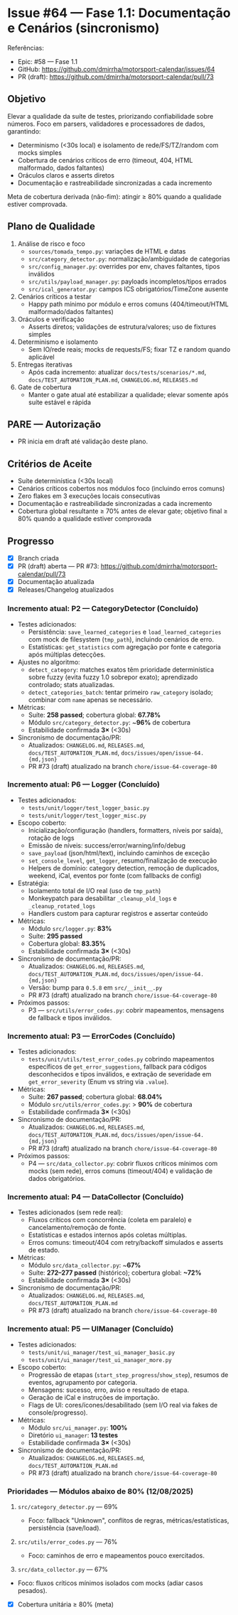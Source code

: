 # Issue #64 — Fase 1.1: Documentação e Cenários (sincronismo)

Referências:
- Epic: #58 — Fase 1.1
- GitHub: https://github.com/dmirrha/motorsport-calendar/issues/64
 - PR (draft): https://github.com/dmirrha/motorsport-calendar/pull/73

## Objetivo
Elevar a qualidade da suíte de testes, priorizando confiabilidade sobre números. Foco em parsers, validadores e processadores de dados, garantindo:
- Determinismo (<30s local) e isolamento de rede/FS/TZ/random com mocks simples
- Cobertura de cenários críticos de erro (timeout, 404, HTML malformado, dados faltantes)
- Oráculos claros e asserts diretos
- Documentação e rastreabilidade sincronizadas a cada incremento

Meta de cobertura derivada (não-fim): atingir ≥ 80% quando a qualidade estiver comprovada.

## Plano de Qualidade
1. Análise de risco e foco
   - `sources/tomada_tempo.py`: variações de HTML e datas
   - `src/category_detector.py`: normalização/ambiguidade de categorias
   - `src/config_manager.py`: overrides por env, chaves faltantes, tipos inválidos
   - `src/utils/payload_manager.py`: payloads incompletos/tipos errados
   - `src/ical_generator.py`: campos ICS obrigatórios/TimeZone ausente
2. Cenários críticos a testar
   - Happy path mínimo por módulo e erros comuns (404/timeout/HTML malformado/dados faltantes)
3. Oráculos e verificação
   - Asserts diretos; validações de estrutura/valores; uso de fixtures simples
4. Determinismo e isolamento
   - Sem IO/rede reais; mocks de requests/FS; fixar TZ e random quando aplicável
5. Entregas iterativas
   - Após cada incremento: atualizar `docs/tests/scenarios/*.md`, `docs/TEST_AUTOMATION_PLAN.md`, `CHANGELOG.md`, `RELEASES.md`
6. Gate de cobertura
   - Manter o gate atual até estabilizar a qualidade; elevar somente após suíte estável e rápida

## PARE — Autorização
- PR inicia em draft até validação deste plano.
 
## Critérios de Aceite
- Suíte determinística (<30s local)
- Cenários críticos cobertos nos módulos foco (incluindo erros comuns)
- Zero flakes em 3 execuções locais consecutivas
- Documentação e rastreabilidade sincronizadas a cada incremento
- Cobertura global resultante ≥ 70% antes de elevar gate; objetivo final ≥ 80% quando a qualidade estiver comprovada

## Progresso
- [x] Branch criada
- [x] PR (draft) aberta — PR #73: https://github.com/dmirrha/motorsport-calendar/pull/73
 - [x] Documentação atualizada
  - [x] Releases/Changelog atualizados

### Incremento atual: P2 — CategoryDetector (Concluído)

- Testes adicionados:
  - Persistência: `save_learned_categories` e `load_learned_categories` com mock de filesystem (`tmp_path`), incluindo cenários de erro.
  - Estatísticas: `get_statistics` com agregação por fonte e categoria após múltiplas detecções.
- Ajustes no algoritmo:
  - `detect_category`: matches exatos têm prioridade determinística sobre fuzzy (evita fuzzy 1.0 sobrepor exato); aprendizado controlado; stats atualizadas.
  - `detect_categories_batch`: tentar primeiro `raw_category` isolado; combinar com `name` apenas se necessário.
- Métricas:
  - Suíte: **258 passed**; cobertura global: **67.78%**
  - Módulo `src/category_detector.py`: ~**96%** de cobertura
  - Estabilidade confirmada **3×** (<30s)
- Sincronismo de documentação/PR:
  - Atualizados: `CHANGELOG.md`, `RELEASES.md`, `docs/TEST_AUTOMATION_PLAN.md`, `docs/issues/open/issue-64.{md,json}`
  - PR #73 (draft) atualizado na branch `chore/issue-64-coverage-80`

### Incremento atual: P6 — Logger (Concluído)

- Testes adicionados:
  - `tests/unit/logger/test_logger_basic.py`
  - `tests/unit/logger/test_logger_misc.py`
- Escopo coberto:
  - Inicialização/configuração (handlers, formatters, níveis por saída), rotação de logs
  - Emissão de níveis: success/error/warning/info/debug
  - `save_payload` (json/html/text), incluindo caminhos de exceção
  - `set_console_level`, `get_logger`, resumo/finalização de execução
  - Helpers de domínio: category detection, remoção de duplicados, weekend, iCal, eventos por fonte (com fallbacks de config)
- Estratégia:
  - Isolamento total de I/O real (uso de `tmp_path`)
  - Monkeypatch para desabilitar `_cleanup_old_logs` e `_cleanup_rotated_logs`
  - Handlers custom para capturar registros e assertar conteúdo
- Métricas:
  - Módulo `src/logger.py`: **83%**
  - Suíte: **295 passed**
  - Cobertura global: **83.35%**
  - Estabilidade confirmada **3×** (<30s)
- Sincronismo de documentação/PR:
  - Atualizados: `CHANGELOG.md`, `RELEASES.md`, `docs/TEST_AUTOMATION_PLAN.md`, `docs/issues/open/issue-64.{md,json}`
  - Versão: bump para `0.5.8` em `src/__init__.py`
  - PR #73 (draft) atualizado na branch `chore/issue-64-coverage-80`
- Próximos passos:
  - P3 — `src/utils/error_codes.py`: cobrir mapeamentos, mensagens de fallback e tipos inválidos.

### Incremento atual: P3 — ErrorCodes (Concluído)

- Testes adicionados:
  - `tests/unit/utils/test_error_codes.py` cobrindo mapeamentos específicos de `get_error_suggestions`, fallback para códigos desconhecidos e tipos inválidos, e extração de severidade em `get_error_severity` (Enum vs string via `.value`).
- Métricas:
  - Suíte: **267 passed**; cobertura global: **68.04%**
  - Módulo `src/utils/error_codes.py`: > **90%** de cobertura
  - Estabilidade confirmada **3×** (<30s)
- Sincronismo de documentação/PR:
  - Atualizados: `CHANGELOG.md`, `RELEASES.md`, `docs/TEST_AUTOMATION_PLAN.md`, `docs/issues/open/issue-64.{md,json}`
  - PR #73 (draft) atualizado na branch `chore/issue-64-coverage-80`
- Próximos passos:
  - P4 — `src/data_collector.py`: cobrir fluxos críticos mínimos com mocks (sem rede), erros comuns (timeout/404) e validação de dados obrigatórios.

### Incremento atual: P4 — DataCollector (Concluído)

- Testes adicionados (sem rede real):
  - Fluxos críticos com concorrência (coleta em paralelo) e cancelamento/remoção de fonte.
  - Estatísticas e estados internos após coletas múltiplas.
  - Erros comuns: timeout/404 com retry/backoff simulados e asserts de estado.
- Métricas:
  - Módulo `src/data_collector.py`: ~**67%**
  - Suíte: **272–277 passed** (histórico); cobertura global: **~72%**
  - Estabilidade confirmada **3×** (<30s)
- Sincronismo de documentação/PR:
  - Atualizados: `CHANGELOG.md`, `RELEASES.md`, `docs/TEST_AUTOMATION_PLAN.md`
  - PR #73 (draft) atualizado na branch `chore/issue-64-coverage-80`

### Incremento atual: P5 — UIManager (Concluído)

- Testes adicionados:
  - `tests/unit/ui_manager/test_ui_manager_basic.py`
  - `tests/unit/ui_manager/test_ui_manager_more.py`
- Escopo coberto:
  - Progressão de etapas (`start_step_progress`/`show_step`), resumos de eventos, agrupamento por categoria.
  - Mensagens: sucesso, erro, aviso e resultado de etapa.
  - Geração de iCal e instruções de importação.
  - Flags de UI: cores/ícones/desabilitado (sem I/O real via fakes de console/progresso).
- Métricas:
  - Módulo `src/ui_manager.py`: **100%**
  - Diretório `ui_manager`: **13 testes**
  - Estabilidade confirmada **3×** (<30s)
- Sincronismo de documentação/PR:
  - Atualizados: `CHANGELOG.md`, `RELEASES.md`, `docs/TEST_AUTOMATION_PLAN.md`
  - PR #73 (draft) atualizado na branch `chore/issue-64-coverage-80`

### Prioridades — Módulos abaixo de 80% (12/08/2025)

1) `src/category_detector.py` — 69%
   - Foco: fallback "Unknown", conflitos de regras, métricas/estatísticas, persistência (save/load).

2) `src/utils/error_codes.py` — 76%
   - Foco: caminhos de erro e mapeamentos pouco exercitados.

3) `src/data_collector.py` — 67%
  - Foco: fluxos críticos mínimos isolados com mocks (adiar casos pesados).

 - [x] Cobertura unitária ≥ 80% (meta)
